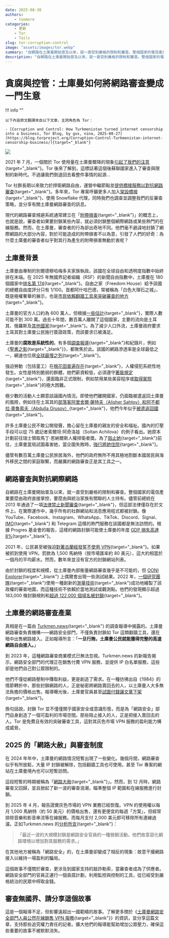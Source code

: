 ```yaml
---
date: 2025-08-30
authors:
    - toomore
categories:
    - 更新
    - Tor
    - Tails
slug: tor-corruption-control
image: "assets/images/tor.webp"
summary: "自網路在土庫曼開始普及以來，就一直受到嚴格的限制和審查。整個國家的電信產業要麼由政府直接掌控，要麼由與統治家族有關聯的人士持有"
description: "自網路在土庫曼開始普及以來，就一直受到嚴格的限制和審查。整個國家的電信產業要麼由政府直接掌控，要麼由與統治家族有關聯的人士持有"
---
```


# 貪腐與控管：土庫曼如何將網路審查變成一門生意

!!! info ""

    以下內容原文翻譯來自以下文章，主詞角色為 Tor：

    - [Corruption and Control: How Turkmenistan turned internet censorship into a business, Tor Blog, by gus, nina, 2025-08-27](https://blog.torproject.org/Corruption-Control-Turkmenistan-internet-censorship-business/){target="_blank"}

![](https://blog.torproject.org/Corruption-Control-Turkmenistan-internet-censorship-business/lead.webp)

2021 年 7 月，一個關於 Tor 使用量在土庫曼驟降的現象[引起了我們的注意](https://archive.is/5Kp4s){target="_blank"}。Tor 後來了解到，這標誌著這個後蘇聯國家進入了審查與限制的新時代。不過讓我們倒退回去看整件事情的起源...

Tor 社群長期以來致力於捍衛網路自由，運營中繼節點並[提供橋接服務以對抗網路審查](https://blog.torproject.org/2024-defend-internet-freedom-during-elections/){target="_blank"}。多年來，Tor 專案呼籲更多人加入[架設橋接](https://forum.torproject.org/t/tor-relays-help-turkmens-to-bypass-internet-censorship-run-an-obfs4-bridge/7002){target="_blank"}、使用 Snowflake 代理，同時我們也調查並調整我們的反審查策略，並分享有關土庫曼網路審查的訊息。

現代的網路審查規避系統通常建立在「[附帶損害](https://www.bamsoftware.com/papers/fronting/){target="_blank"}」的概念上，也就是說，審查者如果要封鎖某些內容，就必須封鎖整個網際網路或某些熱門的在線服務。然而，在土庫曼，審查者的行為卻出奇地不同。他們毫不避諱地封鎖了網際網路的大部分內容，對於可能造成的附帶損害不以為意，引發了人們的好奇：為什麼土庫曼的審查者似乎對其行為產生的附帶損害無動於衷呢？

<!-- more -->

## 土庫曼背景

土庫曼由專制的別爾德穆哈梅多夫家族執政。該國在全球自由和透明度指數中始終排在末端。在 2025 年無國界記者組織（RSF）的新聞自由指數中，土庫曼在 180 個國家中[排名第 174](https://rsf.org/en/country/turkmenistan){target="_blank"}。自由之家（Freedom House）給予該國的總體自由度評分只有 1/100。首都阿什哈巴德，常被稱為「白色大理石之城」，既是極權奢華的展示，也是[市民依賴翻牆工具來突破審查的地方](https://theurbanactivist.com/governance/protecting-internet-freedom-in-the-city-of-white-marble/){target="_blank"}。

土庫曼的官方人口約為 600 萬人，但根據[一些估計](https://www.rferl.org/a/turkmenistan-population-decline-exodus/31355045.html){target="_blank"}，實際人數可能不到 300 萬。過去十年間，數百萬人離開了這個國家，主要的流向是土耳其、俄羅斯及[其他國家](https://eurasianet.org/turkmen-labor-migrants-turning-elsewhere-as-turkey-is-less-welcoming){target="_blank"}。為了減少人口外流，土庫曼政府要求土耳其對土庫曼公民施行簽證政策，而該要求已被滿足。

土庫曼的**腐敗是系統性的**。有多個[調查報導](https://www.occrp.org/en/investigation/how-a-51-million-state-built-beauty-clinic-in-turkmenistan-ended-up-in-the-hands-of-the-presidents-family-at-a-massive-discount){target="_blank"}和紀錄片，例如《[聖書之影](https://archive.org/details/shadow-of-the-holy-book-19353633-163997017){target="_blank"}》，都聚焦於此。該國的網路滲透率是全球最低之一，網速也位居[全球最慢之列](https://bestbroadbanddeals.co.uk/broadband/speed/worldwide-speed-league/#speed){target="_blank"}。

強迫勞動（包括童工）在[棉花田普遍存在](https://www.cottoncampaign.org/turkmenistan){target="_blank"}，人權侵犯系統性地發生。女性是特別脆弱的群體，她們薪資較低，必須遵守[著裝規定](https://www.rferl.org/a/turkmenistan-color-clothing-women-rules-repression/33349460.html){target="_blank"}，還面臨非正式限制，例如禁用某些美容程序或[取得駕照](https://turkmen.news/vlasti-turkmenistana-obyasnili-pochemu-ne-vydavali-voditelskie-prava-zhenshchinam/){target="_blank"}的極大困難。

極少數的活動人士願意談論國內情況。即使他們離開國家，仍面臨被遣返回土庫曼的風險，例如住在土耳其的[部落客阿里舍爾·薩特夫（Alisher Sahtov）和阿不都拉·奧魯索夫（Abdulla Orusov）](https://www.hrw.org/news/2025/07/30/turkiye-turkmen-risking-deportation-reported-missing){target="_blank"}，他們今年似乎[被遣返回國](https://turkmen.news/istochnik-blogerov-sahatova-i-orusova-estradirovali-v-turkmenistan/){target="_blank"}。

許多土庫曼公民不敢公開發聲，擔心留在土庫曼的親友的安全和福祉。國內的打壓手段可以從 75 歲記者索爾坦·阿奇洛娃（Soltan Achilova）的例子看出。她原本計劃前往瑞士領取馬丁·恩納爾斯人權捍衛者獎。為了[阻止她](https://rsf.org/en/turkmenistan-rsf-denounces-poisoning-attempt-soltan-achilova){target="_blank"}前往，土庫曼當局試圖毒害她，當企圖失敗時，[強行將她住院](https://cpj.org/2024/11/turkmen-journalist-soltan-achilova-forcibly-hospitalized-prevented-from-traveling-abroad/){target="_blank"}。

儘管有數百萬土庫曼公民旅居海外，他們的政府無所不用其極地割斷本國居民與海外移民之間的家庭聯繫，而嚴厲的網路審查正是其工具之一。

## 網路審查與對抗網際網路

自網路在土庫曼開始普及以來，就一直受到嚴格的限制和審查。整個國家的電信產業要麼由政府直接掌控，要麼由與統治家族有關聯的人士持有。儘管前總統在 2013 年通過了一項[法律禁止新聞審查](https://cpj.org/2013/02/turkmenistan-opens-up-media-in-name-only/){target="_blank"}，但這部法律僅存在於文件上。在實際運作中，幾乎所有的社群網站和消息應用程式都被封鎖。像 YouTube、Facebook、Instagram、WhatsApp、TikTok、Discord、Signal、[IMO](https://www.rferl.org/a/turkmenistan-last-messaging-app-internet/32535618.html){target="_blank"} 和 Telegram 這樣的熱門服務在該國都是無法訪問的。根據 Progres 基金會的報告，這樣的網路封鎖可能使土庫曼的年度 [GDP 損失高達 8%](https://progres.online/reports/internet-freedom/what-does-internet-shutdown-cost-the-turkmen-economy){target="_blank"}。

2021 年，公民甚至被強迫[對著古蘭經發誓不使用 VPN](https://www.rferl.org/a/turkmenistan-vpn-koran-ban/31402718.html){target="_blank"}。如果被抓到使用 VPN，罰款為 1,500 馬納特（按市場匯率約 80 美元），這大約相當於一個月的平均薪水。然而，數年來並沒有官方的封鎖網站列表。

由於封鎖的程度和規模，從土庫曼內部衡量網路審查幾乎是不可能的，但 [OONI Explorer](https://explorer.ooni.org/chart/mat?probe_cc=TM&test_name=web_connectivity&since=2024-07-23&until=2025-07-24&axis_x=measurement_start_day&time_grain=day){target="_blank"} 上偶爾會出現一些測試結果。2022 年，[一個研究團隊](https://tmc.np-tokumei.net/){target="_blank"}使用一種創新的[測量技術](https://arxiv.org/pdf/2304.04835){target="_blank"}成功地繪製了該政權的審查地圖，而這種技術不依賴於當地測試或觀測點。他們的發現顯示超過 183,000 條封鎖規則和[超過 122,000 個域名被封鎖](https://advox.globalvoices.org/2023/04/12/new-study-finds-internet-censorship-in-turkmenistan-reaches-over-122000-domains/){target="_blank"}。

## 土庫曼的網路審查產業

真相是在一篇由 [Turkmen.news](https://en.turkmen.news/news/internet-access-a-money-spinner-for-turkmenistan-s-cyber-security-service/){target="_blank"} 的調查報導中揭露的。土庫曼網路審查負責機構——網路安全部門，不僅負責封鎖如 Tor 這類翻牆工具，還在暗中出售網路接入。正如報導所言：「**一旦行賄，土庫曼公民就能獲得完整的高速網路自由接入。**」

到 2023 年，這種網路審查商業模式已無法忽視。Turkmen.news 的新報告揭示，網路安全部門的代理正在銷售付費 VPN 服務，並提供 IP 白名單服務，這些卻是他們自己對公眾限制的。

他們不僅從網路壓制中賺取利益，更是創造了需求。在一種彷彿出自《1984》的情節轉折中，那些封鎖網路的人，正是秘密將網路賣回去的人，以土庫曼人大多無法負擔的價格出售。報導曝光後，土庫曼官員甚至[試圖付錢讓文章下架](https://en.turkmen.news/news/turkmen-official-behind-internet-restrictions-offers-to-pay-for-removal-of-expose/){target="_blank"}。

換句話說，封鎖 Tor 並不僅僅關乎國家安全或意識形態，而是為「網路安全」部門自身創造了一個可盈利的市場空間。那些阻止接入的人，正是把接入賣回去的人。Tor 是免費且有效的突破審查工具，這對其灰色市場 VPN 服務的盈利能力構成威脅。

## 2025 的「網路大赦」與審查制度

在 2024 年年中，土庫曼的網路情況短暫出現了一些變化。幾個月間，網路審查似乎有所放鬆，大量 IP 封鎖被解除，包括翻牆工具也可使用。甚至 Tor 專案的網站在土庫曼境內也可以短暫訪問。

這段短暫的時期被稱為「[網路大赦](https://turkmen.news/internet-amnistiya-v-turkmenistane-razblokirovany-3-milliarda-ip-adresov-hostingi-i-cdn/){target="_blank"}」。然而，到 12 月時，網路審查又回歸，並且掀起了新一波的審查浪潮，瞄準整個 IP 範圍和在線服務進行封鎖。

到 2025 年 4 月，報告證實灰色市場的 VPN 業務已經恢復。VPN 的使用權以每月 1,000 馬納特（約 50 美元）的價格出售，還有更便宜的每週「方案」，但經常排除音樂和影音串流等在線服務。而每月支付 2,000 美元即可移除所有連線過濾。正如Turkmen.news 的[分析所言](https://turkmen.news/v-turkmenistane-vnov-blokiruyut-internet-krupnymi-podsetyami-politicheskogo-smysla-v-etom-nikakogo/){target="_blank"}：

> 「最近一波的大規模封鎖是網路安全官員的一種營銷活動。他們故意惡化網路環境以增加對其服務的需求。」

在其他地方被稱為「網路安全」的，在土庫曼卻變成了相反的現象：故意干擾網路接入以維持一場盈利的騙局。

這個故事不僅關於審查，更涉及到國家支持的敲詐勒索，當審查者成為了供應者。網路安全部門的官員正運行一個貪腐計劃，利用監控與控制的工具，從已經受到嚴格統治的民眾中榨取金錢。

## 審查無國界、請分享這個故事

這是一個報導不足，但影響遠超出一國範疇的故事。了解更多關於《[土庫曼網路安全部門人員公然在線銷售 VPN 服務](https://turkmen.news/dilery-upravleniya-kiberbezopasnosti-turkmenistana-otkryto-torguyut-vpn-servisami-online/){target="_blank"}》的資訊，並分享這篇文章，支持那些追究權力責任的記者。擴大他們的報導能幫助增加公眾壓力，確保這些重要的故事不被默默消失。
